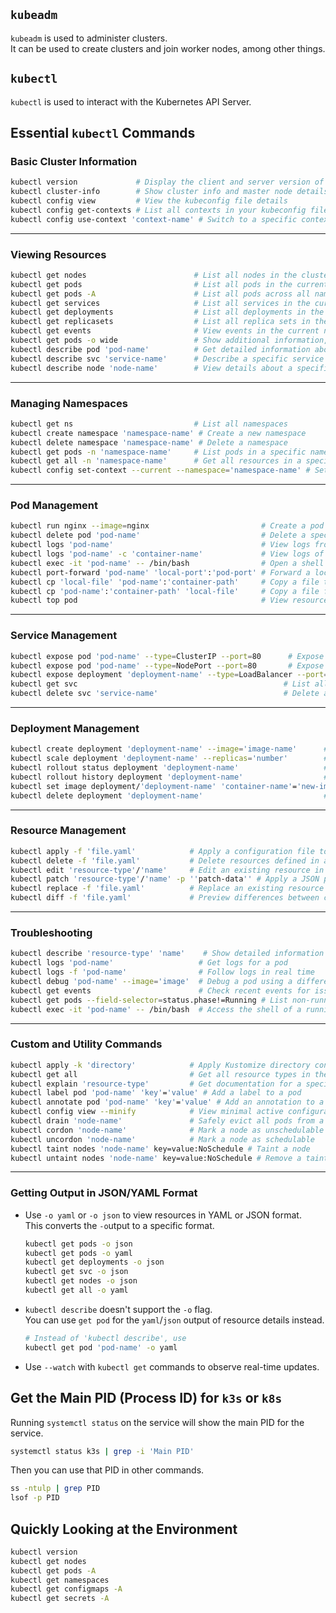 ## `kubeadm`
`kubeadm` is used to administer clusters.  
It can be used to create clusters and join worker nodes, among other things.  

## `kubectl`
`kubectl` is used to interact with the Kubernetes API Server.  

## Essential `kubectl` Commands

### Basic Cluster Information
```bash
kubectl version             # Display the client and server version of Kubernetes
kubectl cluster-info        # Show cluster info and master node details
kubectl config view         # View the kubeconfig file details
kubectl config get-contexts # List all contexts in your kubeconfig file
kubectl config use-context 'context-name' # Switch to a specific context
```

---

### Viewing Resources
```bash
kubectl get nodes                        # List all nodes in the cluster
kubectl get pods                         # List all pods in the current namespace
kubectl get pods -A                      # List all pods across all namespaces
kubectl get services                     # List all services in the current namespace
kubectl get deployments                  # List all deployments in the current namespace
kubectl get replicasets                  # List all replica sets in the current namespace
kubectl get events                       # View events in the current namespace
kubectl get pods -o wide                 # Show additional information, such as node name
kubectl describe pod 'pod-name'          # Get detailed information about a specific pod
kubectl describe svc 'service-name'      # Describe a specific service
kubectl describe node 'node-name'        # View details about a specific node
```

---

### Managing Namespaces
```bash
kubectl get ns                           # List all namespaces
kubectl create namespace 'namespace-name' # Create a new namespace
kubectl delete namespace 'namespace-name' # Delete a namespace
kubectl get pods -n 'namespace-name'     # List pods in a specific namespace
kubectl get all -n 'namespace-name'      # Get all resources in a specific namespace
kubectl config set-context --current --namespace='namespace-name' # Set default namespace for context
```

---

### Pod Management
```bash
kubectl run nginx --image=nginx                         # Create a pod named "nginx" with an nginx container
kubectl delete pod 'pod-name'                           # Delete a specific pod
kubectl logs 'pod-name'                                 # View logs from a specific pod
kubectl logs 'pod-name' -c 'container-name'             # View logs of a specific container in a pod
kubectl exec -it 'pod-name' -- /bin/bash                # Open a shell inside a running pod
kubectl port-forward 'pod-name' 'local-port':'pod-port' # Forward a local port to a pod's port
kubectl cp 'local-file' 'pod-name':'container-path'     # Copy a file to a pod
kubectl cp 'pod-name':'container-path' 'local-file'     # Copy a file from a pod to local
kubectl top pod                                         # View resource usage (CPU/Memory) for pods
```

---

### Service Management
```bash
kubectl expose pod 'pod-name' --type=ClusterIP --port=80      # Expose a pod as a service with ClusterIP
kubectl expose pod 'pod-name' --type=NodePort --port=80       # Expose a pod as a service with NodePort
kubectl expose deployment 'deployment-name' --type=LoadBalancer --port=80 # Expose a deployment as LoadBalancer
kubectl get svc                                              # List all services in the namespace
kubectl delete svc 'service-name'                            # Delete a specific service
```

---

### Deployment Management
```bash
kubectl create deployment 'deployment-name' --image='image-name'      # Create a new deployment
kubectl scale deployment 'deployment-name' --replicas='number'        # Scale deployment to a specific number of replicas
kubectl rollout status deployment 'deployment-name'                   # Check rollout status of a deployment
kubectl rollout history deployment 'deployment-name'                  # View rollout history of a deployment
kubectl set image deployment/'deployment-name' 'container-name'='new-image' # Update container image
kubectl delete deployment 'deployment-name'                           # Delete a specific deployment
```

---

### Resource Management
```bash
kubectl apply -f 'file.yaml'            # Apply a configuration file to create or update resources
kubectl delete -f 'file.yaml'           # Delete resources defined in a configuration file
kubectl edit 'resource-type'/'name'     # Edit an existing resource in place
kubectl patch 'resource-type'/'name' -p ''patch-data'' # Apply a JSON patch to a resource
kubectl replace -f 'file.yaml'          # Replace an existing resource with a new configuration
kubectl diff -f 'file.yaml'             # Preview differences between current and updated configurations
```

---

### Troubleshooting
```bash
kubectl describe 'resource-type' 'name'    # Show detailed information about a resource
kubectl logs 'pod-name'                   # Get logs for a pod
kubectl logs -f 'pod-name'                # Follow logs in real time
kubectl debug 'pod-name' --image='image'  # Debug a pod using a different container image
kubectl get events                        # Check recent events for issues
kubectl get pods --field-selector=status.phase!=Running # List non-running pods
kubectl exec -it 'pod-name' -- /bin/bash  # Access the shell of a running pod
```

---

### Custom and Utility Commands
```bash
kubectl apply -k 'directory'            # Apply Kustomize directory configurations
kubectl get all                         # Get all resource types in the namespace
kubectl explain 'resource-type'         # Get documentation for a specific resource type
kubectl label pod 'pod-name' 'key'='value' # Add a label to a pod
kubectl annotate pod 'pod-name' 'key'='value' # Add an annotation to a pod
kubectl config view --minify            # View minimal active configuration details
kubectl drain 'node-name'               # Safely evict all pods from a node
kubectl cordon 'node-name'              # Mark a node as unschedulable
kubectl uncordon 'node-name'            # Mark a node as schedulable
kubectl taint nodes 'node-name' key=value:NoSchedule # Taint a node
kubectl untaint nodes 'node-name' key=value:NoSchedule # Remove a taint from a node
```

---

### Getting Output in JSON/YAML Format 

* Use `-o yaml` or `-o json` to view resources in YAML or JSON format.  
  This converts the `-o`utput to a specific format.  
  ```bash
  kubectl get pods -o json
  kubectl get pods -o yaml
  kubectl get deployments -o json
  kubectl get svc -o json
  kubectl get nodes -o json
  kubectl get all -o yaml
  ```
* `kubectl describe` doesn't support the `-o` flag.  
  You can use `get pod` for the `yaml`/`json` output of resource details instead.  
  ```bash
  # Instead of 'kubectl describe', use 
  kubectl get pod 'pod-name' -o yaml
  ```
* Use `--watch` with `kubectl get` commands to observe real-time updates.


## Get the Main PID (Process ID) for `k3s` or `k8s`
Running `systemctl status` on the service will show the main PID for the service.  
```bash
systemctl status k3s | grep -i 'Main PID'
```
Then you can use that PID in other commands.
```bash
ss -ntulp | grep PID
lsof -p PID
```

## Quickly Looking at the Environment
```bash
kubectl version
kubectl get nodes
kubectl get pods -A
kubectl get namespaces
kubectl get configmaps -A
kubectl get secrets -A
```

